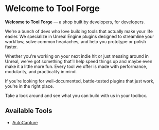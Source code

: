 # Welcome to Tool Forge

**Welcome to Tool Forge** — a shop built by developers, for developers.

We're a bunch of devs who love building tools that actually make your life easier. We specialize in Unreal Engine plugins designed to streamline your workflow, solve common headaches, and help you prototype or polish faster.

Whether you're working on your next indie hit or just messing around in Unreal, we've got something that’ll help speed things up and maybe even make it a little more fun. Every tool we offer is made with performance, modularity, and practicality in mind.

If you're looking for well-documented, battle-tested plugins that just work, you're in the right place.

Take a look around and see what you can build with us in your toolbox.

## Available Tools

- [AutoCapture](/docs/AutoCaputre/02_usage.md)
